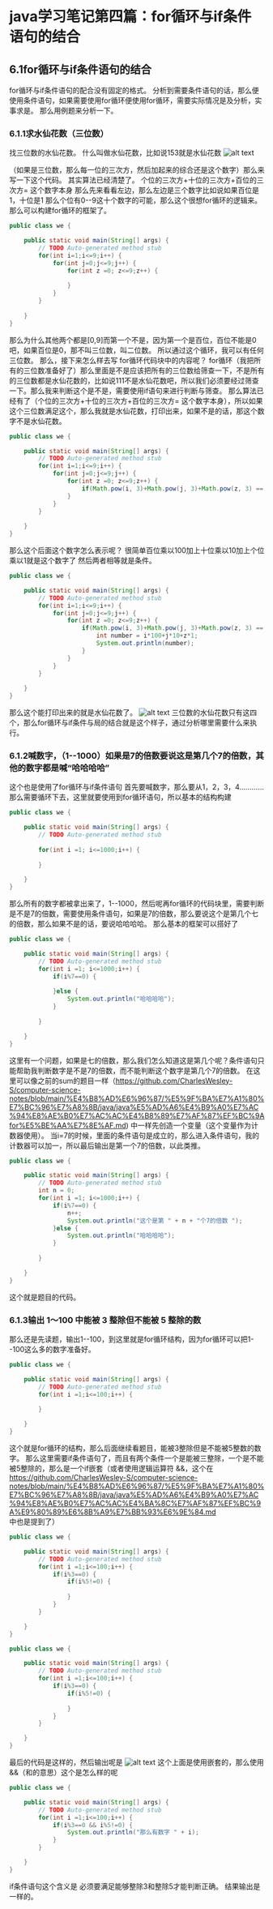 # java学习笔记第四篇：for循环与if条件语句的结合
## 6.1for循环与if条件语句的结合
for循环与if条件语句的配合没有固定的格式。
分析到需要条件语句的话，那么便使用条件语句，如果需要使用for循环便使用for循环，需要实际情况是及分析，实事求是。
那么用例题来分析一下。
### 6.1.1求水仙花数（三位数）
找三位数的水仙花数。
什么叫做水仙花数，比如说153就是水仙花数
![alt text](image-18.png)

（如果是三位数，那么每一位的三次方，然后加起来的综合还是这个数字）那么来写一下这个代码。
其实算法已经清楚了。 个位的三次方+十位的三次方+百位的三次方= 这个数字本身
那么先来看看左边，那么左边是三个数字比如说如果百位是1，十位是1 那么个位有0--9这十个数字的可能，那么这个很想for循环的逻辑来。
那么可以构建for循环的框架了。
```java
public class we {

	public static void main(String[] args) {
		// TODO Auto-generated method stub
		for(int i=1;i<=9;i++) {
			for(int j=0;j<=9;j++) {
				for(int z =0; z<=9;z++) {
					
				}
			}
		}
		
	}
}
```
那么为什么其他两个都是[0,9]而第一个不是，因为第一个是百位，百位不能是0吧，如果百位是0，那不叫三位数，叫二位数。
所以通过这个循环，我可以有任何三位数。
那么，接下来怎么样去写 for循环代码块中的内容呢？
for循环（我把所有的三位数准备好了）那么里面是不是应该把所有的三位数给筛查一下，不是所有的三位数都是水仙花数的，比如说111不是水仙花数吧，所以我们必须要经过筛查一下。那么我来判断这个是不是，需要使用if语句来进行判断与筛查。
那么算法已经有了（个位的三次方+十位的三次方+百位的三次方= 这个数字本身），所以如果这个三位数满足这个，那么我就是水仙花数，打印出来，如果不是的话，那这个数字不是水仙花数。
```java
public class we {

	public static void main(String[] args) {
		// TODO Auto-generated method stub
		for(int i=1;i<=9;i++) {
			for(int j=0;j<=9;j++) {
				for(int z =0; z<=9;z++) {
					if(Math.pow(i, 3)+Math.pow(j, 3)+Math.pow(z, 3) ==)
				}
			}
		}
		
	}
}
```
那么这个后面这个数字怎么表示呢？
很简单百位乘以100加上十位乘以10加上个位乘以1就是这个数字了
然后两者相等就是条件。
```java
public class we {

	public static void main(String[] args) {
		// TODO Auto-generated method stub
		for(int i=1;i<=9;i++) {
			for(int j=0;j<=9;j++) {
				for(int z =0; z<=9;z++) {
					if(Math.pow(i, 3)+Math.pow(j, 3)+Math.pow(z, 3) == i*100+j*10+z*1) {
						int number = i*100+j*10+z*1;
						System.out.println(number);
					}
				}
			}
		}
		
	}
}
```
那么这个能打印出来的就是水仙花数了。
![alt text](image-19.png)
三位数的水仙花数只有这四个，那么for循环与if条件与局的结合就是这个样子，通过分析哪里需要什么来执行。
### 6.1.2喊数字，（1--1000）如果是7的倍数要说这是第几个7的倍数，其他的数字都是喊“哈哈哈哈”
这个也是使用了for循环与if条件语句
首先要喊数字，那么要从1，2，3，4…………那么需要循环下去，这里就要使用到for循环语句，所以基本的结构构建
```java
public class we {

	public static void main(String[] args) {
		// TODO Auto-generated method stub
		
		for(int i =1; i<=1000;i++) {
			
		}

	}
}
```
那么所有的数字都被拿出来了，1--1000，然后呢再for循环的代码块里，需要判断是不是7的倍数，需要使用条件语句，如果是7的倍数，那么要说这个是第几个七的倍数，那么如果不是的话，要说哈哈哈哈。
那么基本的框架可以搭好了
```java
public class we {

	public static void main(String[] args) {
		// TODO Auto-generated method stub
		for(int i =1; i<=1000;i++) {
			if(i%7==0) {
				
			}else {
				System.out.println("哈哈哈哈");
			}
			
		}

	}
}
```

这里有一个问题，如果是七的倍数，那么我们怎么知道这是第几个呢？条件语句只能帮助我判断数字是不是7的倍数，而不能判断这个数字是第几个7的倍数。
在这里可以像之前的sum的题目一样（https://github.com/CharlesWesley-S/computer-science-notes/blob/main/%E4%B8%AD%E6%96%87/%E5%9F%BA%E7%A1%80%E7%BC%96%E7%A8%8B/java/java%E5%AD%A6%E4%B9%A0%E7%AC%94%E8%AE%B0%E7%AC%AC%E4%B8%89%E7%AF%87%EF%BC%9Afor%E5%BE%AA%E7%8E%AF.md)
中一样先创造一个变量（这个变量作为计数器使用）。
当i=7的时候，里面的条件语句是成立的，那么进入条件语句，我的计数器可以加一，所以最后输出是第一个7的倍数，以此类推。

```java
public class we {

	public static void main(String[] args) {
		// TODO Auto-generated method stub
		int n = 0;
		for(int i =1; i<=1000;i++) {
			if(i%7==0) {
				n++;
				System.out.println("这个是第 " + n + "个7的倍数 ");
			}else {
				System.out.println("哈哈哈哈");
			}
			
		}

	}
}
```
这个就是题目的代码。
### 6.1.3输出 1～100 中能被 3 整除但不能被 5 整除的数
那么还是先读题，输出1--100，到这里就是for循环结构，因为for循环可以把1--100这么多的数字准备好。

```java
public class we {

	public static void main(String[] args) {
		// TODO Auto-generated method stub
		for(int i =1;i<=100;i++) {
			
		}

	}
}

```
这个就是for循环的结构，那么后面继续看题目，能被3整除但是不能被5整数的数字。
那么这里需要if条件语句了，而且有两个条件一个是能被三整除，一个是不能被5整除的，那么是一个if嵌套（或者使用逻辑运算符 &&，​这个在
https://github.com/CharlesWesley-S/computer-science-notes/blob/main/%E4%B8%AD%E6%96%87/%E5%9F%BA%E7%A1%80%E7%BC%96%E7%A8%8B/java/java%E5%AD%A6%E4%B9%A0%E7%AC%94%E8%AE%B0%E7%AC%AC%E4%BA%8C%E7%AF%87%EF%BC%9A%E9%80%89%E6%8B%A9%E7%BB%93%E6%9E%84.md
中也是提到了）
```java
public class we {

	public static void main(String[] args) {
		// TODO Auto-generated method stub
		for(int i =1;i<=100;i++) {
			if(i%3==0) {
				if(i%5!=0) {
					
				}
			}
		}

	}
}
```
```java
public class we {

	public static void main(String[] args) {
		// TODO Auto-generated method stub
		for(int i =1;i<=100;i++) {
			if(i%3==0) {
				if(i%5!=0) {
					
				}
			}
		}

	}
}
```
最后的代码是这样的，然后输出呢是
![alt text](image-20.png)
这个上面是使用嵌套的，那么使用&&（和的意思）这个是怎么样的呢
```java
public class we {

	public static void main(String[] args) {
		// TODO Auto-generated method stub
		for(int i =1;i<=100;i++) {
			if(i%3==0 && i%5!=0) {
				System.out.println("那么有数字 " + i);
			}
		}

	}
}
```
if条件语句这个含义是 必须要满足能够整除3和整除5才能判断正确。
结果输出是一样的。